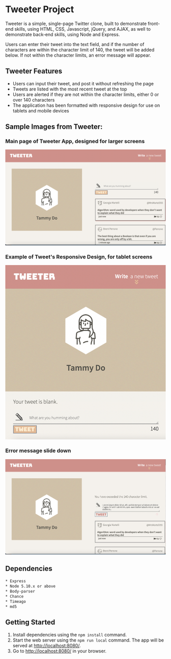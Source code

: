 # Tweeter Project

Tweeter is a simple, single-page Twitter clone, built to demonstrate front-end skills, using HTML, CSS, Javascript, jQuery, and AJAX, as well to demonstrate back-end skills, using Node and Express. 

Users can enter their tweet into the text field, and if the number of characters are within the character limit of 140, the tweet will be added below. If not within the character limits, an error message will appear. 

## Tweeter Features
* Users can input their tweet, and post it without refreshing the page
* Tweets are listed with the most recent tweet at the top
* Users are alerted if they are not within the character limits, either 0 or over 140 characters
* The application has been formatted with responsive design for use on tablets and mobile devices

## Sample Images from Tweeter:

### Main page of Tweeter App, designed for larger screens
!["Main page of Tweeter App"](https://github.com/tammyanndo/tweeter/blob/master/docs/tweeter-main-page.png)

### Example of Tweet's Responsive Design, for tablet screens
!["Example of Tweeter's Responsive Design"](https://github.com/tammyanndo/tweeter/blob/master/docs/tweeter-responsive-design.png)

### Error message slide down
!["Error message slide down when over 140 characters"](https://github.com/tammyanndo/tweeter/blob/master/docs/tweeter-over-character-message.png)

## Dependencies
```
* Express
* Node 5.10.x or above
* Body-parser
* Chance
* Timeago
* md5
```
## Getting Started

1. Install dependencies using the `npm install` command.
2. Start the web server using the `npm run local` command. The app will be served at <http://localhost:8080/>.
3. Go to <http://localhost:8080/> in your browser.

